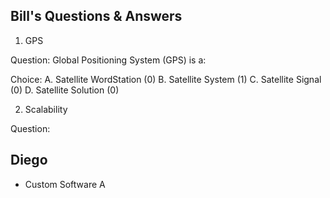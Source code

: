 ## Bill's Questions & Answers
1. GPS 

  Question:
  Global Positioning System (GPS) is a:
  
  Choice:
  A. Satellite WordStation (0)
  B. Satellite System (1)
  C. Satellite Signal (0)
  D. Satellite Solution (0)

2. Scalability
  
  Question:

## Diego

* Custom Software
A 
